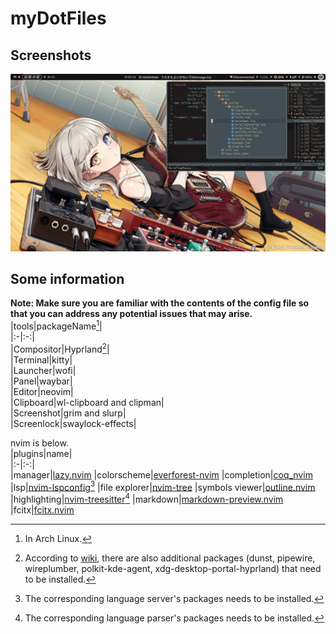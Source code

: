 # myDotFiles  
## Screenshots  
![](./screenshots/240124_07h14m50s_grim.png)  
## Some information  
**Note: Make sure you are familiar with the contents of the config file so that you can address any potential issues that may arise.**  
|tools|packageName[^1]|  
|:-|:-:|  
|Compositor|Hyprland[^2]|  
|Terminal|kitty|  
|Launcher|wofi|  
|Panel|waybar|  
|Editor|neovim|  
|Clipboard|wl-clipboard and clipman|  
|Screenshot|grim and slurp|  
|Screenlock|swaylock-effects|  

nvim is below.  
|plugins|name|  
|:-|:-:|  
|manager|[lazy.nvim](https://github.com/folke/lazy.nvim)
|colorscheme|[everforest-nvim](https://github.com/neanias/everforest-nvim)
|completion|[coq_nvim](https://github.com/ms-jpq/coq_nvim)
|lsp|[nvim-lspconfig](https://github.com/neovim/nvim-lspconfig)[^3]
|file explorer|[nvim-tree](https://github.com/nvim-tree/nvim-tree.lua)
|symbols viewer|[outline.nvim](https://github.com/hedyhli/outline.nvim)
|highlighting|[nvim-treesitter](https://github.com/nvim-treesitter/nvim-treesitter)[^4]
|markdown|[markdown-preview.nvim](https://github.com/iamcco/markdown-preview.nvim)
|fcitx|[fcitx.nvim](https://github.com/h-hg/fcitx.nvim)

[^1]:In Arch Linux.
[^2]:According to [wiki](https://wiki.hyprland.org/Useful-Utilities/Must-have/ "Hyprland wiki"), there are also additional packages (dunst, pipewire, wireplumber, polkit-kde-agent, xdg-desktop-portal-hyprland) that need to be installed. 
[^3]:The corresponding language server's packages needs to be installed.
[^4]:The corresponding language parser's packages needs to be installed.
